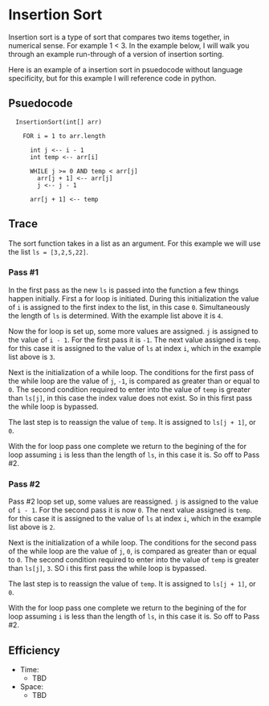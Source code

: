 # Insertion Sort

Insertion sort is a type of sort that compares two items together, in numerical sense. For example 1 < 3. In the example below, I will walk you through an example run-through of a version of insertion sorting.

Here is an example of a insertion sort in psuedocode without language specificity, but for this example I will reference code in python.

## Psuedocode

```
  InsertionSort(int[] arr)

    FOR i = 1 to arr.length

      int j <-- i - 1
      int temp <-- arr[i]

      WHILE j >= 0 AND temp < arr[j]
        arr[j + 1] <-- arr[j]
        j <-- j - 1

      arr[j + 1] <-- temp
```

## Trace

The sort function takes in a list as an argument. For this example we will use the list ```ls = [3,2,5,22]```.

### Pass #1

In the first pass as the new ``ls`` is passed into the function a few things happen initially. First a for loop is initiated. During this initialization the value of ```i``` is assigned to the first index to the list, in this case ```0```. Simultaneously the length of ```ls``` is determined. With the example list above it is ```4```.

Now the for loop is set up, some more values are assigned. ```j``` is assigned to the value of ```i - 1```. For the first pass it is ```-1```. The next value assigned is ```temp```. for this case it is assigned to the value of ```ls``` at index ```i```, which in the example list above is ```3```.

Next is the initialization of a while loop. The conditions for the first pass of the while loop are the value of ```j```, ```-1```, is compared as greater than or equal to ```0```. The second condition required to enter into the value of ```temp``` is greater than ```ls[j]```, in this case the index value does not exist. So in this first pass the while loop is bypassed.

The last step is to reassign the value of ```temp```. It is assigned to ```ls[j + 1]```, or ```0```.

With the for loop pass one complete we return to the begining of the for loop assuming ```i``` is less than the length of ```ls```, in this case it is. So off to Pass #2.

### Pass #2
<!-- Need to finish rewrite -->
Pass #2 loop set up, some values are reassigned. ```j``` is assigned to the value of ```i - 1```. For the second pass it is now ```0```. The next value assigned is ```temp```. for this case it is assigned to the value of ```ls``` at index ```i```, which in the example list above is ```2```.

Next is the initialization of a while loop. The conditions for the second pass of the while loop are the value of ```j```, ```0```, is compared as greater than or equal to ```0```. The second condition required to enter into the value of ```temp``` is greater than ```ls[j]```, ```3```. SO i this first pass the while loop is bypassed.

The last step is to reassign the value of ```temp```. It is assigned to ```ls[j + 1]```, or ```0```.

With the for loop pass one complete we return to the begining of the for loop assuming ```i``` is less than the length of ```ls```, in this case it is. So off to Pass #2.

## Efficiency

- Time:
  - TBD
- Space:
  - TBD
